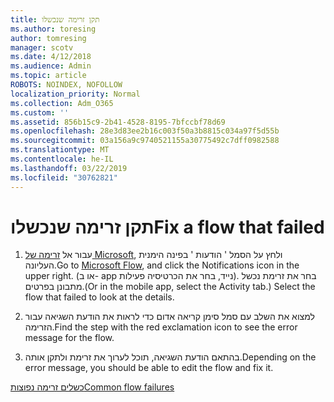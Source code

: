 ```yaml
---
title: תקן זרימה שנכשלו
ms.author: toresing
author: tomresing
manager: scotv
ms.date: 4/12/2018
ms.audience: Admin
ms.topic: article
ROBOTS: NOINDEX, NOFOLLOW
localization_priority: Normal
ms.collection: Adm_O365
ms.custom: ''
ms.assetid: 856b15c9-2b41-4528-8195-7bfccbf78d69
ms.openlocfilehash: 28e3d83ee2b16c003f50a3b8815c034a97f5d55b
ms.sourcegitcommit: 03a156a9c9740521155a30775492c7dff0982588
ms.translationtype: MT
ms.contentlocale: he-IL
ms.lasthandoff: 03/22/2019
ms.locfileid: "30762821"
---
```

# <a name="fix-a-flow-that-failed"></a><span data-ttu-id="f138a-102">תקן זרימה שנכשלו</span><span class="sxs-lookup"><span data-stu-id="f138a-102">Fix a flow that failed</span></span>

1. <span data-ttu-id="f138a-103">עבור אל [זרימה של Microsoft](https://flow.microsoft.com/), ולחץ על הסמל ' הודעות ' בפינה הימנית העליונה.</span><span class="sxs-lookup"><span data-stu-id="f138a-103">Go to [Microsoft Flow](https://flow.microsoft.com/), and click the Notifications icon in the upper right.</span></span> <span data-ttu-id="f138a-104">(או ב- app נייד, בחר את הכרטיסיה פעילות). בחר את זרימת נכשל מתבונן בפרטים.</span><span class="sxs-lookup"><span data-stu-id="f138a-104">(Or in the mobile app, select the Activity tab.) Select the flow that failed to look at the details.</span></span>
    
2. <span data-ttu-id="f138a-105">למצוא את השלב עם סמל סימן קריאה אדום כדי לראות את הודעת השגיאה עבור הזרימה.</span><span class="sxs-lookup"><span data-stu-id="f138a-105">Find the step with the red exclamation icon to see the error message for the flow.</span></span>
    
3. <span data-ttu-id="f138a-106">בהתאם הודעת השגיאה, תוכל לערוך את זרימת ולתקן אותה.</span><span class="sxs-lookup"><span data-stu-id="f138a-106">Depending on the error message, you should be able to edit the flow and fix it.</span></span> 
    
[<span data-ttu-id="f138a-107">כשלים זרימה נפוצות</span><span class="sxs-lookup"><span data-stu-id="f138a-107">Common flow failures</span></span>](https://go.microsoft.com/fwlink/?linkid=872110)
  

